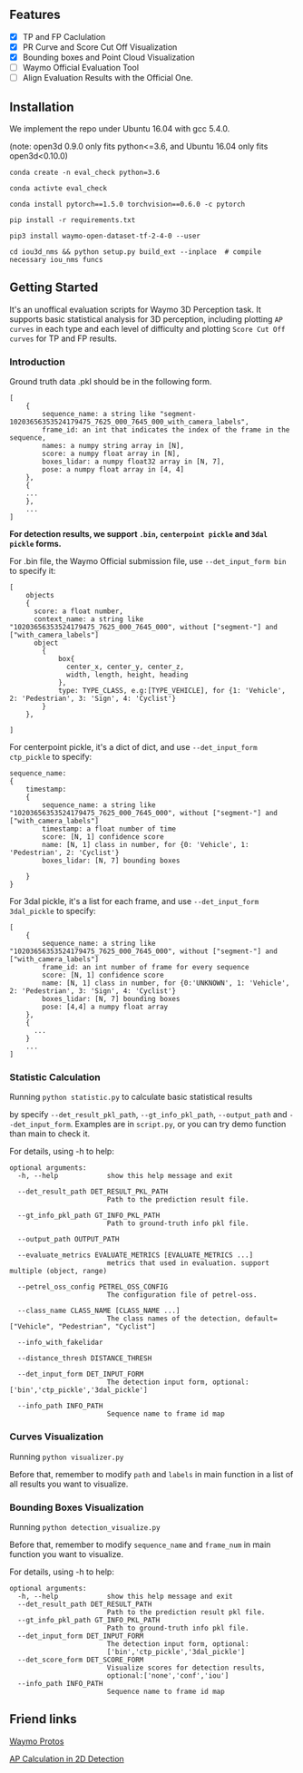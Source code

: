## Features

- [x] TP and FP Caclulation
- [x] PR Curve and Score Cut Off Visualization
- [x] Bounding boxes and Point Cloud Visualization
- [ ] Waymo Official Evaluation Tool
- [ ] Align Evaluation Results with the Official One.

## Installation

We implement the repo under Ubuntu 16.04 with gcc 5.4.0.

(note: open3d 0.9.0 only fits python<=3.6, and Ubuntu 16.04 only fits open3d<0.10.0)

```shell
conda create -n eval_check python=3.6

conda activte eval_check

conda install pytorch==1.5.0 torchvision==0.6.0 -c pytorch

pip install -r requirements.txt

pip3 install waymo-open-dataset-tf-2-4-0 --user

cd iou3d_nms && python setup.py build_ext --inplace  # compile necessary iou_nms funcs

```

## Getting Started

It's an unoffical evaluation scripts for Waymo 3D Perception task. It supports basic statistical analysis for 3D perception, 
including plotting `AP curves` in each type and each level of difficulty and plotting `Score Cut Off curves` for TP and FP results. 

### Introduction

Ground truth data .pkl should be in the following form. 

```shell
[
    {
        sequence_name: a string like "segment-10203656353524179475_7625_000_7645_000_with_camera_labels",
        frame_id: an int that indicates the index of the frame in the sequence,
        names: a numpy string array in [N],
        score: a numpy float array in [N],
        boxes_lidar: a numpy float32 array in [N, 7],
        pose: a numpy float array in [4, 4]
    },
    {
    ...
    },
    ...
]
```

**For detection results, we support `.bin`, `centerpoint pickle` and `3dal pickle` forms.**

For .bin file, the Waymo Official submission file, use `--det_input_form bin` to specify it:

```shell
[
    objects
    {
      score: a float number,
      context_name: a string like "10203656353524179475_7625_000_7645_000", without ["segment-"] and ["with_camera_labels"]
      object
        {
            box{
              center_x, center_y, center_z,
              width, length, height, heading
            },
            type: TYPE_CLASS, e.g:[TYPE_VEHICLE], for {1: 'Vehicle', 2: 'Pedestrian', 3: 'Sign', 4: 'Cyclist'}    
        }
    },
        
]
```

For centerpoint pickle, it's a dict of dict, and use `--det_input_form ctp_pickle` to specify:
```shell
sequence_name:
{
    timestamp:
    {
        sequence_name: a string like "10203656353524179475_7625_000_7645_000", without ["segment-"] and ["with_camera_labels"]
        timestamp: a float number of time
        score: [N, 1] confidence score
        name: [N, 1] class in number, for {0: 'Vehicle', 1: 'Pedestrian', 2: 'Cyclist'}
        boxes_lidar: [N, 7] bounding boxes
        
    }
}
```

For 3dal pickle, it's a list for each frame, and use `--det_input_form 3dal_pickle` to specify:
```shell
[   
    {
        sequence_name: a string like "10203656353524179475_7625_000_7645_000", without ["segment-"] and ["with_camera_labels"]
        frame_id: an int number of frame for every sequence
        score: [N, 1] confidence score
        name: [N, 1] class in number, for {0:'UNKNOWN', 1: 'Vehicle', 2: 'Pedestrian', 3: 'Sign', 4: 'Cyclist'}
        boxes_lidar: [N, 7] bounding boxes
        pose: [4,4] a numpy float array
    },
    {
      ...
    }
    ...
]
```

### Statistic Calculation
Running `python statistic.py` to calculate basic statistical results 

by specify `--det_result_pkl_path`, `--gt_info_pkl_path`,
`--output_path` and `--det_input_form`. Examples are in `script.py`, or you can try demo function than main to check it.

For details, using -h to help:
```shell
optional arguments:
  -h, --help            show this help message and exit

  --det_result_path DET_RESULT_PKL_PATH
                        Path to the prediction result file.

  --gt_info_pkl_path GT_INFO_PKL_PATH
                        Path to ground-truth info pkl file.

  --output_path OUTPUT_PATH

  --evaluate_metrics EVALUATE_METRICS [EVALUATE_METRICS ...]
                        metrics that used in evaluation. support multiple (object, range)

  --petrel_oss_config PETREL_OSS_CONFIG
                        The configuration file of petrel-oss.

  --class_name CLASS_NAME [CLASS_NAME ...]
                        The class names of the detection, default=["Vehicle", "Pedestrian", "Cyclist"]

  --info_with_fakelidar

  --distance_thresh DISTANCE_THRESH

  --det_input_form DET_INPUT_FORM
                        The detection input form, optional: ['bin','ctp_pickle','3dal_pickle']

  --info_path INFO_PATH
                        Sequence name to frame id map

```

### Curves Visualization

Running `python visualizer.py` 

Before that, remember to modify `path` and `labels` in main function in a list of all results you want to visualize.

### Bounding Boxes Visualization

Running `python detection_visualize.py`

Before that, remember to modify `sequence_name` and `frame_num` in main function you want to visualize.

For details, using -h to help:
```shell
optional arguments:
  -h, --help            show this help message and exit
  --det_result_path DET_RESULT_PATH
                        Path to the prediction result pkl file.
  --gt_info_pkl_path GT_INFO_PKL_PATH
                        Path to ground-truth info pkl file.
  --det_input_form DET_INPUT_FORM
                        The detection input form, optional:
                        ['bin','ctp_pickle','3dal_pickle']
  --det_score_form DET_SCORE_FORM
                        Visualize scores for detection results,
                        optional:['none','conf','iou']
  --info_path INFO_PATH
                        Sequence name to frame id map
```

## Friend links
[Waymo Protos](https://github.com/waymo-research/waymo-open-dataset)

[AP Calculation in 2D Detection](https://github.com/Cartucho/mAP)